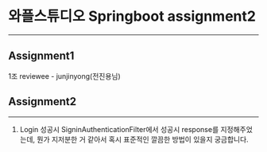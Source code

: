 # 와플스튜디오 Springboot assignment2
---
## Assignment1
1조 reviewee - junjinyong(전진용님)


## Assignment2
---
1. Login 성공시 SigninAuthenticationFilter에서 성공시 response를 지정해주었는데, 뭔가 지저분한 거 같아서 혹시 표준적인 깔끔한 방법이 있을지 궁금합니다.

